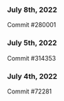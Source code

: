 ### July 8th, 2022

Commit #280001

### July 5th, 2022

Commit #314353


### July 4th, 2022

Commit #72281

